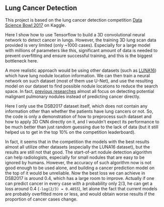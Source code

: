 ## Lung Cancer Detection

This project is based on the lung cancer detection competition [Data Science Bowl 2017](https://www.kaggle.com/c/data-science-bowl-2017/) on Kaggle.

Here I show how to use Tensorflow to build a 3D convolutional neural network to detect cancer in lungs. However, the training 3D lung scan data provided is very limited (only ~1000 cases). Especially for a large model with millions of parameters like this, significant amount of data is needed to prevent overfitting and ensure successful training, and this is the biggest bottleneck here.

A more realistic approach would be using other datasets (such as [LUNA16](https://luna16.grand-challenge.org/)) which have lung nodule location information. We can then train a neural network on such dataset (most of them use U-Net), and use the resulting model on our dataset to find possible nodule locations to reduce the search space. In fact, [previous researches](https://thesai.org/Downloads/IJARAI/Volume4No4/Paper_6-Lung_Cancer_Detection_on_CT_Scan_Images_A_Review_on_the_Analysis_Techniques.pdf) almost all focus on detecting potential malignant pulmonary nodules instead of predicting cancer directly.

Here I only use the DSB2017 dataset itself, which does not contain any information other than whether the patients have lung cancers or not. So, the code is only a demonstration of how to preprocess such dataset and how to apply 3D CNN directly on it, and I wouldn't expect its performance to be much better than just random guessing due to the lack of data (but it still helped us to get in the top 10% on the competition leaderboard).

In fact, it seems that in the competition the models with the best results almost all utilize other datasets (especially the LUNA16 dataset), but the results are still not that good. The start-of-art nodule detection algorithm can help radiologists, especially for small nodules that are easy to be ignored by humans. However, the accuracy of such algorithm now is not good enough to be used alone, and building a cancer prediction model on the top of it would be unreliable.  Now the best loss we can achieve in DSB2017 is around 0.4, which has a large room to improve. Actually if one can predict cancer in every case with a probability only 2/3, he can get a loss around 0.4 (`-log(2/3) = 0.4055`), let alone the fact that current models are probably overfitted more or less, and would obtain worse results if the proportion of cancer cases change.
